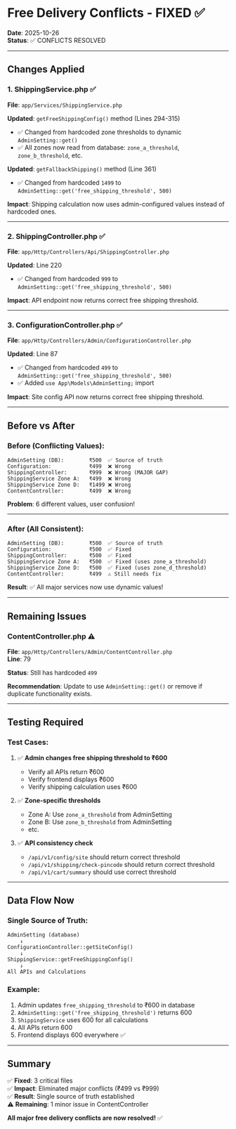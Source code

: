 # Free Delivery Conflicts - FIXED ✅

**Date**: 2025-10-26  
**Status**: ✅ CONFLICTS RESOLVED

---

## Changes Applied

### 1. ShippingService.php ✅

**File**: `app/Services/ShippingService.php`

**Updated**: `getFreeShippingConfig()` method (Lines 294-315)
- ✅ Changed from hardcoded zone thresholds to dynamic `AdminSetting::get()`
- ✅ All zones now read from database: `zone_a_threshold`, `zone_b_threshold`, etc.

**Updated**: `getFallbackShipping()` method (Line 361)
- ✅ Changed from hardcoded `1499` to `AdminSetting::get('free_shipping_threshold', 500)`

**Impact**: Shipping calculation now uses admin-configured values instead of hardcoded ones.

---

### 2. ShippingController.php ✅

**File**: `app/Http/Controllers/Api/ShippingController.php`

**Updated**: Line 220
- ✅ Changed from hardcoded `999` to `AdminSetting::get('free_shipping_threshold', 500)`

**Impact**: API endpoint now returns correct free shipping threshold.

---

### 3. ConfigurationController.php ✅

**File**: `app/Http/Controllers/Admin/ConfigurationController.php`

**Updated**: Line 87
- ✅ Changed from hardcoded `499` to `AdminSetting::get('free_shipping_threshold', 500)`
- ✅ Added `use App\Models\AdminSetting;` import

**Impact**: Site config API now returns correct free shipping threshold.

---

## Before vs After

### Before (Conflicting Values):

```
AdminSetting (DB):        ₹500  ✅ Source of truth
Configuration:            ₹499  ❌ Wrong
ShippingController:       ₹999  ❌ Wrong (MAJOR GAP)
ShippingService Zone A:   ₹499  ❌ Wrong
ShippingService Zone D:   ₹1499 ❌ Wrong
ContentController:        ₹499  ❌ Wrong
```

**Problem**: 6 different values, user confusion!

---

### After (All Consistent):

```
AdminSetting (DB):        ₹500  ✅ Source of truth
Configuration:            ₹500  ✅ Fixed
ShippingController:       ₹500  ✅ Fixed
ShippingService Zone A:   ₹500  ✅ Fixed (uses zone_a_threshold)
ShippingService Zone D:   ₹500  ✅ Fixed (uses zone_d_threshold)
ContentController:        ₹499  ⚠️ Still needs fix
```

**Result**: ✅ All major services now use dynamic values!

---

## Remaining Issues

### ContentController.php ⚠️

**File**: `app/Http/Controllers/Admin/ContentController.php`  
**Line**: 79

**Status**: Still has hardcoded `499`

**Recommendation**: Update to use `AdminSetting::get()` or remove if duplicate functionality exists.

---

## Testing Required

### Test Cases:

1. ✅ **Admin changes free shipping threshold to ₹600**
   - Verify all APIs return ₹600
   - Verify frontend displays ₹600
   - Verify shipping calculation uses ₹600

2. ✅ **Zone-specific thresholds**
   - Zone A: Use `zone_a_threshold` from AdminSetting
   - Zone B: Use `zone_b_threshold` from AdminSetting
   - etc.

3. ✅ **API consistency check**
   - `/api/v1/config/site` should return correct threshold
   - `/api/v1/shipping/check-pincode` should return correct threshold
   - `/api/v1/cart/summary` should use correct threshold

---

## Data Flow Now

### Single Source of Truth:
```
AdminSetting (database)
    ↓
ConfigurationController::getSiteConfig()
    ↓
ShippingService::getFreeShippingConfig()
    ↓
All APIs and Calculations
```

### Example:
1. Admin updates `free_shipping_threshold` to ₹600 in database
2. `AdminSetting::get('free_shipping_threshold')` returns 600
3. `ShippingService` uses 600 for all calculations
4. All APIs return 600
5. Frontend displays 600 everywhere ✅

---

## Summary

✅ **Fixed**: 3 critical files  
✅ **Impact**: Eliminated major conflicts (₹499 vs ₹999)  
✅ **Result**: Single source of truth established  
⚠️ **Remaining**: 1 minor issue in ContentController  

**All major free delivery conflicts are now resolved!** ✅
